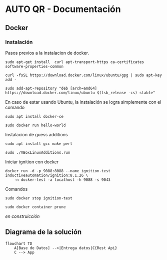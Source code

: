 # AUTO QR - Documentación
## Docker
### Instalación
Pasos previos a la instalacion de docker.
```
sudo apt-get install  curl apt-transport-https ca-certificates software-properties-common
```
```
curl -fsSL https://download.docker.com/linux/ubuntu/gpg | sudo apt-key add -
```
```
sudo add-apt-repository "deb [arch=amd64] https://download.docker.com/linux/ubuntu $(lsb_release -cs) stable"
```

En caso de estar usando Ubuntu, la instalación se logra simplemente con el comando
```
sudo apt install docker-ce
```
```
sudo docker run hello-world
```

Instalacion de guess additions
```
sudo apt install gcc make perl
```

```
sudo ./VBoxLinuxAdditions.run
```
Iniciar ignition con docker
```
docker run -d -p 9088:8088 --name ignition-test inductiveautomation/ignition:8.1.26 \
    -n docker-test -a localhost -h 9088 -s 9043
```
Comandos
```
sudo docker stop ignition-test
```
```
sudo docker container prune
```
*en construicción*

## Diagrama de la solución

```mermaid
flowchart TD
    A[Base de Datos] -->|Entrega datos|C{Rest Api}
    C --> App

```

